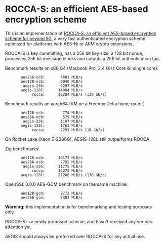 # ROCCA-S: an efficient AES-based encryption scheme

This is an implementation of [ROCCA-S: an efficient AES-based encryption scheme for beyond 5G](https://www.ietf.org/archive/id/draft-nakano-rocca-s-02.html), a very fast authenticated encryption scheme optimized for platforms with AES-NI or ARM crypto extensions.

ROCCA-S is key committing, has a 256 bit key size, a 128 bit nonce, processes 256 bit message blocks and outputs a 256 bit authentication tag.

Benchmark results on x86_64 (Macbook Pro, 2,4 GHz Core i9, single core):

```text
       aes256-ocb:       4681 MiB/s            
       aes128-ocb:       6040 MiB/s
        aegis-256:       9297 MiB/s
       aegis-128l:      14084 MiB/s
            rocca:      16284 MiB/s (130 Gb/s)
```

Benchmark results on aarch64 (VM on a Freebox Delta home router)

```text
       aes128-ocb:        774 MiB/s
       aes256-ocb:        579 MiB/s
        aegis-256:       1197 MiB/s
       aegis-128l:       1763 MiB/s
            rocca:       2291 MiB/s (18 Gb/s)
```

On Rocket Lake (Xeon E-2386G), AEGIS-128L still outperforms ROCCA:

Zig benchmarks:

```text
       aes128-ocb:      10173 MiB/s
       aes256-ocb:       7792 MiB/s
        aegis-256:      11775 MiB/s
            rocca:      16274 MiB/s
       aegis-128l:      21206 MiB/s (170 Gb/s)
```

OpenSSL 3.0.0 AES-GCM benchmark on the same machine:

```text
       aes128-gcm:       8772 MiB/s
       aes256-gcm:       7483 MiB/s
```

**Warning:** this implementation is for benchmarking and testing purposes only.

ROCCA-S is a newly proposed scheme, and hasn't received any serious attention yet.

AEGIS should always be preferred over ROCCA-S for any actual use.
